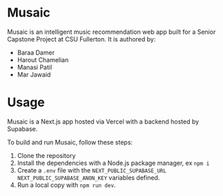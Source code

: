 # Musaic

Musaic is an intelligent music recommendation web app built for a Senior Capstone Project at CSU Fullerton. It is authored by:

- Baraa Damer
- Harout Chamelian
- Manasi Patil
- Mar Jawaid



# Usage

Musaic is a Next.js app hosted via Vercel with a backend hosted by Supabase.

To build and run Musaic, follow these steps:

1. Clone the repository
2. Install the dependencies with a Node.js package manager, ex `npm i`
3. Create a `.env` file with the `NEXT_PUBLIC_SUPABASE_URL` `NEXT_PUBLIC_SUPABASE_ANON_KEY` variables defined.
4. Run a local copy with `npm run dev`.

